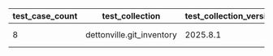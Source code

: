 | test_case_count | test_collection | test_collection_version | test_component | test_date | test_failed | test_details_link |
| --- | --- | --- | --- | --- | --- | --- |
| 8 | dettonville.git_inventory | 2025.8.1 | update_inventory | 2025-08-11T20:40:22Z | True | [test details](./update_inventory/test.results/test-results.md) |
